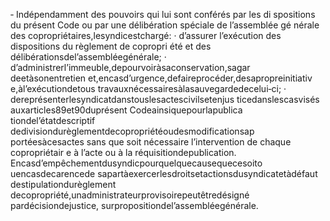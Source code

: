 ‐ Indépendamment des pouvoirs qui lui sont conférés par les di spositions du présent Code ou par une délibération spéciale de l’assemblée gé nérale des copropriétaires,lesyndicestchargé:
· d’assurer l’exécution des dispositions du règlement de copropri été et des
délibérationsdel’assembléegénérale;
· d’administrerl’immeuble,depourvoiràsaconservation,sagar deetàsonentretien
et,encasd’urgence,defaireprocéder,desapropreinitiativ e,àl’exécutiondetous travauxnécessairesàlasauvegardedecelui‐ci;
· dereprésenterlesyndicatdanstouslesactescivilsetenjus ticedanslescasvisés
auxarticles89et90duprésent Codeainsiquepourlapublica tiondel’étatdescriptif dedivisiondurèglementdecopropriétéoudesmodificationsap portéesàcesactes sans que soit nécessaire l’intervention de chaque copropriétair e à l’acte ou à la réquisitiondepublication.
Encasd’empêchementdusyndicpourquelquecausequecesoito uencasdecarencede sapartàexercerlesdroitsetactionsdusyndicatetàdéfaut destipulationdurèglement decopropriété,unadministrateurprovisoirepeutêtredésigné pardécisiondejustice, surpropositiondel’assembléegénérale.